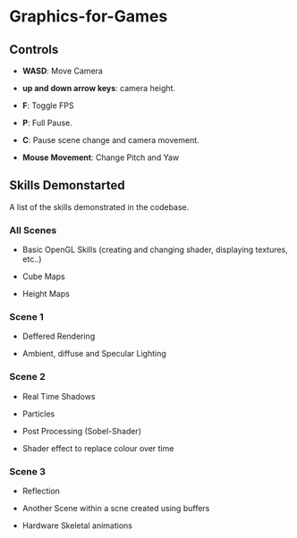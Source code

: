# Graphics-for-Games

## Controls

* __WASD__: Move Camera

* __up and down arrow keys__: camera height.

* __F__: Toggle FPS

* __P__: Full Pause.

* __C__: Pause scene change and camera movement.

* __Mouse Movement__: Change Pitch and Yaw

## Skills Demonstarted

A list of the skills demonstrated in the codebase.

### All Scenes

* Basic OpenGL Skills (creating and changing shader, displaying textures, etc..)

* Cube Maps

* Height Maps

### Scene 1

* Deffered Rendering

* Ambient, diffuse and Specular Lighting

### Scene 2

* Real Time Shadows

* Particles

* Post Processing (Sobel-Shader)

* Shader effect to replace colour over time

### Scene 3

* Reflection

* Another Scene within a scne created using buffers

* Hardware Skeletal animations
